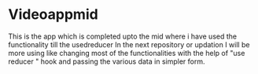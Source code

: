 # Videoappmid

This is the app which is completed upto the mid where i have used the functionality till the usedreducer
In the next repository or updation I will be more using like changing most of the functionalities with the help of "use reducer " hook and passing the various data in simpler form.

 
